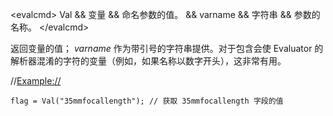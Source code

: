 \<evalcmd\> Val && 变量 && 命名参数的值。 && varname && 字符串 && 参数的名称。 \</evalcmd\>

返回变量的值； *varname* 作为带引号的字符串提供。对于包含会使 Evaluator 的解析器混淆的字符的变量（例如，如果名称以数字开头），这非常有用。

//<Example://>

    flag = Val("35mmfocallength"); // 获取 35mmfocallength 字段的值